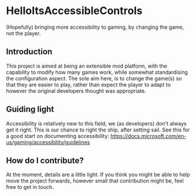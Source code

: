 # HelloItsAccessibleControls
(Hopefully) bringing more accessibility to gaming, by changing the game, not the player.

## Introduction
This project is aimed at being an extensible mod platform, with the capability to modify how many games work, while somewhat standardising the configuration aspect. The sole aim here, is to change the game(s) so that they are easier to play, rather than expect the player to adapt to however the original developers thought was appropriate.

## Guiding light
Accessibility is relatively new to this field, we (as developers) don't always get it right. This is our chance to right the ship, after setting sail.
See this for a good start on documenting accessibility: https://docs.microsoft.com/en-us/gaming/accessibility/guidelines

## How do I contribute?
At the moment, details are a little light. If you think you might be able to help move the project forwards, however small that contribution might be, feel free to get in touch.

